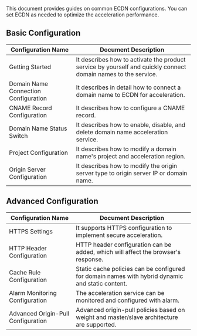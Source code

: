 This document provides guides on common ECDN configurations. You can set ECDN as needed to optimize the acceleration performance.

<style>
table th:nth-of-type(1) {
width: 250px;	
}
table th:nth-of-type(2) {
width: 600px;	

}
</style>

## Basic Configuration
| Configuration Name  | Document Description     |
| -------- | ----------- |
| Getting Started | It describes how to activate the product service by yourself and quickly connect domain names to the service.  |
| Domain Name Connection Configuration | It describes in detail how to connect a domain name to ECDN for acceleration. |
| CNAME Record Configuration | It describes how to configure a CNAME record. |
| Domain Name Status Switch | It describes how to enable, disable, and delete domain name acceleration service. |
| Project Configuration | It describes how to modify a domain name's project and acceleration region. |
| Origin Server Configuration | It describes how to modify the origin server type to origin server IP or domain name.   |


## Advanced Configuration
| Configuration Name  | Document Description     |
| -------- | ----------- |
| HTTPS Settings |  It supports HTTPS configuration to implement secure acceleration. |
| HTTP Header Configuration | HTTP header configuration can be added, which will affect the browser's response.            |
| Cache Rule Configuration | Static cache policies can be configured for domain names with hybrid dynamic and static content. |
| Alarm Monitoring Configuration | The acceleration service can be monitored and configured with alarm.|
| Advanced Origin-Pull Configuration | Advanced origin-pull policies based on weight and master/slave architecture are supported.|

